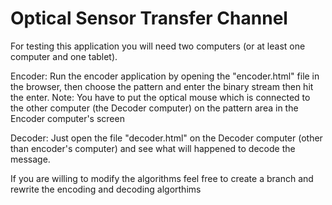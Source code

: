 # Optical Sensor Transfer Channel

For testing this application you will need two computers (or at least one computer and one tablet).

Encoder:
Run the encoder application by opening the "encoder.html" file in the browser, then choose the pattern and enter the binary stream then hit the enter.
Note: You have to put the optical mouse which is connected to the other computer (the Decoder computer) on the pattern area in the Encoder computer's screen

Decoder:
Just open the file "decoder.html" on the Decoder computer (other than encoder's computer) and see what will happened to decode the message.


If you are willing to modify the algorithms feel free to create a branch and rewrite the encoding and decoding algorthims 
